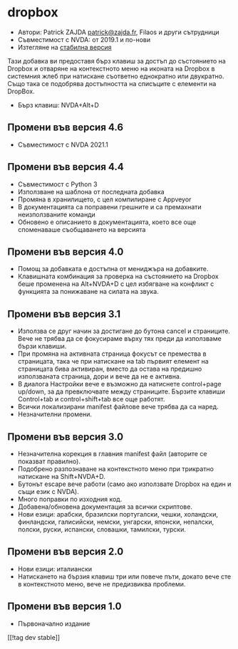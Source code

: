 # dropbox #

* Автори: Patrick ZAJDA <patrick@zajda.fr>, Filaos и други сътрудници
* Съвместимост с NVDA: от 2019.1 и по-нови
* Изтегляне на [стабилна версия][1]

Тази добавка ви предоставя бърз клавиш за достъп до състоянието на Dropbox и
отваряне на контекстното меню на иконата на Dropbox в системния жлеб при
натискане съответно еднократно или двукратно. Също така се подобрява
достъпността на списъците с елементи на DropBox.

* Бърз клавиш: NVDA+Alt+D


## Промени във версия 4.6 ##

* Съвместимост с NVDA 2021.1

## Промени във версия 4.4 ##

* Съвместимост с Python 3
* Използване на шаблона от последната добавка
* Промяна в хранилището, с цел компилиране с Appveyor
* В документацията са поправени грешните и са премахнати неизползваните
  команди
* Обновено е описанието в документацията, което все още споменаваше
  съобщаването на версията

## Промени във версия 4.0 ##

* Помощ за добавката е достъпна от мениджъра на добавките.
* Клавишната комбинация за проверка на състоянието на Dropbox беше променена
  на Alt+NVDA+D с цел избягване на конфликт с функцията за понижаване на
  силата на звука.

## Промени във версия 3.1 ##

* Използва се друг начин за достигане до бутона cancel и страниците. Вече не
  трябва да се фокусираме върху тях преди да използваме бързи клавиши.
* При промяна на активната страница фокусът се премества в страницата, така
  че при натискане на tab първият елемент на страницата бива активиран,
  вместо да остава на предишно използваната страница, дори и вече да не е
  активна.
* В диалога Настройки вече е възможно да натиснете control+page up/down, за
  да превключвате между страниците. Бързите клавиши Control+tab и
  control+shift+tab все още работят.
* Всички локализирани manifest файлове вече трябва да са наред.
* Незначителни промени.

## Промени във версия 3.0 ##

* Незначителна корекция в главния manifest файл (авторите се показват
  правилно).
* Подобрено разпознаване на контекстното меню при трикратно натискане на
  Shift+NVDA+D.
* Бутонът escape вече работи (само ако използвате Dropbox на един и същи
  език с NVDA).
* Много поправки по изходния код.
* Добавена/обновена документация за всички скриптове.
* Нови езици: арабски, бразилски португалски, чешки, холандски, финландски,
  галисийски, немски, унгарски, японски, непалски, полски, руски, испански,
  словашки, тамилски, турски.

## Промени във версия 2.0 ##

* Нови езици: италиански
* Натискането на бързия клавиш три или повече пъти, докато вече сте в
  контекстното меню, вече не предизвиква проблеми.

## Промени във версия 1.0 ##

* Първоначално издание

[[!tag dev stable]]

[1]: https://github.com/ruifontes/dropbox/releases/download/2024.01.01/dropbox-2024.01.01.nvda-addon
